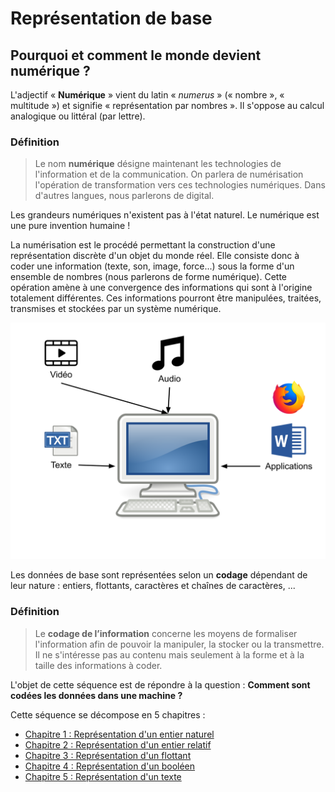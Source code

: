 # Représentation de base

## Pourquoi et comment le monde devient numérique ?

L'adjectif « __Numérique__ » vient du latin « _numerus_ » (« nombre », « multitude ») et signifie « représentation par nombres ». Il s'oppose au calcul analogique ou littéral (par lettre).

### Définition

> Le nom __numérique__ désigne maintenant les technologies de l'information et de la communication. On parlera de numérisation l'opération de transformation vers ces technologies numériques. Dans d'autres langues, nous parlerons de digital.

Les grandeurs numériques n'existent pas à l'état naturel. Le numérique est une pure invention humaine !

La numérisation est le procédé permettant la construction d'une représentation discrète d'un objet  du monde réel. Elle consiste donc à coder une information (texte, son, image, force...) sous la forme d'un ensemble de nombres (nous parlerons de forme numérique). Cette opération amène à une convergence des informations qui sont à l'origine totalement différentes. Ces informations pourront être manipulées, traitées, transmises et stockées par un système numérique.

![données dans un ordinateur](./assets/ordinateur.svg)

Les données de base sont représentées selon un __codage__ dépendant de leur nature : entiers, flottants, caractères et chaînes de caractères, ...

### Définition

> Le __codage de l’information__ concerne les moyens de formaliser l'information afin de pouvoir la manipuler, la stocker ou la transmettre. Il ne s'intéresse pas au contenu mais seulement à la forme et à la taille des informations à coder.

L'objet de cette séquence est de répondre à la question : __Comment sont codées les données dans une machine ?__

Cette séquence se décompose en 5 chapitres :

- [Chapitre 1 : Représentation d'un entier naturel](./chapitre_1/)
- [Chapitre 2 : Représentation d'un entier relatif](./chapitre_2/)
- [Chapitre 3 : Représentation d'un flottant](./chapitre_3/)
- [Chapitre 4 : Représentation d'un booléen](./chapitre_4/)
- [Chapitre 5 : Représentation d'un texte](./chapitre_5/)
